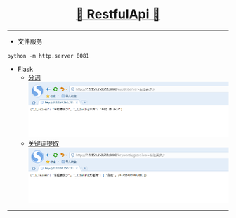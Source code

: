 [<h1 align = "center">:rocket: RestfulApi :facepunch:</h1>][0]

---
- 文件服务

`python -m http.server 8081`

- [Flask][1]
    - [分词][2]
    ![900*250][4]
    - [关键词提取][3]
    ![900*250][5]



---
[0]: https://mp.weixin.qq.com/s/2ZKDNF-FrMZe7L-vAtwhZw
[1]: https://github.com/Jie-Yuan/MyTools/blob/master/8_RestfulApi/FlaskDemo.md
[2]: http://211.159.150.211:8000/cut/jieba?var=车险要多少
[3]: http://211.159.150.211:8000/keywords/glove?var=车险要多少
[4]: https://github.com/Jie-Yuan/MyTools/blob/master/8_RestfulApi/pictures/cut.png
[5]: https://github.com/Jie-Yuan/MyTools/blob/master/8_RestfulApi/pictures/keywords.png
